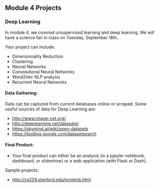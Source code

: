 ## Module 4 Projects

### Deep Learning

In module 4, we covered unsupervised learning and deep learning. We will have a
science fair in class on Tuesday, September 18th.

Your project can include:

* Dimensionality Reduction
* Clustering
* Neural Networks
* Convolutional Neural Networks
* Word2Vec NLP analysis
* Recurrent Neural Networks

#### Data Gathering:
Data can be captured from current databases online or scraped. Some useful sources of data for Deep Learning are:

* http://www.image-net.org/
* http://deeplearning.net/datasets/
* https://skymind.ai/wiki/open-datasets
* https://toolbox.google.com/datasetsearch


#### Final Product:
* Your final product can either be an analysis (in a jupyter notebook, dashboard, or slideshow) or a web application (with Flask or Dash).


Sample projects:

* http://cs229.stanford.edu/projects.html

